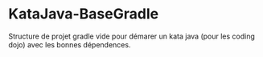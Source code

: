 # KataJava-BaseGradle
Structure de projet gradle vide pour démarer un kata java (pour les coding dojo) avec les bonnes dépendences.
